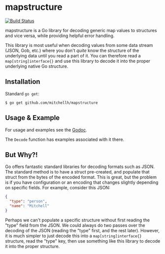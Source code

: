 # mapstructure

[![Build Status](https://travis-ci.org/mitchellh/mapstructure.svg?branch=master)](https://travis-ci.org/mitchellh/mapstructure)

mapstructure is a Go library for decoding generic map values to structures
and vice versa, while providing helpful error handling.

This library is most useful when decoding values from some data stream (JSON,
Gob, etc.) where you don't _quite_ know the structure of the underlying data
until you read a part of it. You can therefore read a `map[string]interface{}`
and use this library to decode it into the proper underlying native Go
structure.

## Installation

Standard `go get`:

```
$ go get github.com/mitchellh/mapstructure
```

## Usage & Example

For usage and examples see the [Godoc](http://godoc.org/github.com/mitchellh/mapstructure).

The `Decode` function has examples associated with it there.

## But Why?!

Go offers fantastic standard libraries for decoding formats such as JSON.
The standard method is to have a struct pre-created, and populate that struct
from the bytes of the encoded format. This is great, but the problem is if
you have configuration or an encoding that changes slightly depending on
specific fields. For example, consider this JSON:

```json
{
  "type": "person",
  "name": "Mitchell"
}
```

Perhaps we can't populate a specific structure without first reading
the "type" field from the JSON. We could always do two passes over the
decoding of the JSON (reading the "type" first, and the rest later).
However, it is much simpler to just decode this into a `map[string]interface{}`
structure, read the "type" key, then use something like this library
to decode it into the proper structure.
